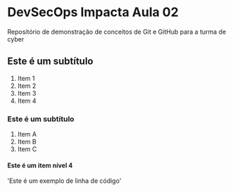 # DevSecOps Impacta Aula 02

Repositório de demonstração de conceitos de Git e GitHub para a turma de cyber

## Este é um subtítulo

1. Item 1
1. Item 2
1. Item 3
1. Item 4

### Este é um subtítulo

1. Item A
1. Item B
1. Item C


#### Este é um item nível 4

'Este é um exemplo de linha de código'



